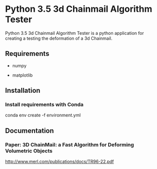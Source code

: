 Python 3.5 3d Chainmail Algorithm Tester
=======

Python 3.5 3d Chainmail Algorithm Tester is a python application for creating a testing the deformation of a 3d Chainmail. 

Requirements
-------------
* numpy

* matplotlib

Installation
-------------
### Install requirements with Conda
conda env create -f environment.yml

Documentation
-------------
### Paper: 3D ChainMail: a Fast Algorithm for Deforming Volumetric Objects
http://www.merl.com/publications/docs/TR96-22.pdf